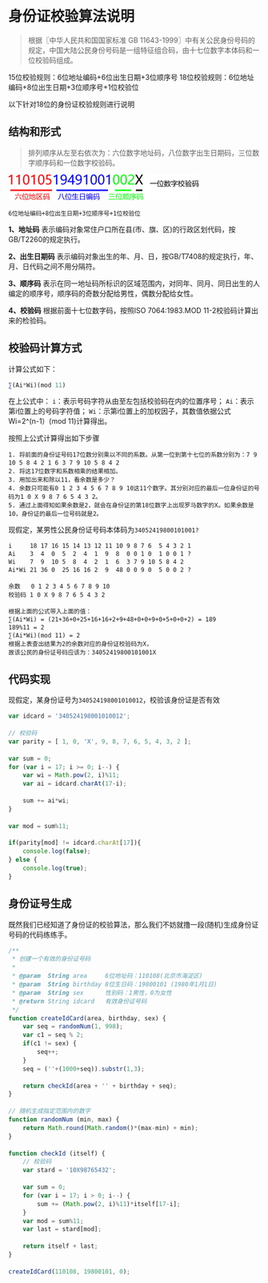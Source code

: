 # 身份证校验算法说明
>根据〖中华人民共和国国家标准 GB 11643-1999〗中有关公民身份号码的规定，中国大陆公民身份号码是一组特征组合码，由十七位数字本体码和一位校验码组成。

15位校验规则：6位地址编码+6位出生日期+3位顺序号
18位校验规则：6位地址编码+8位出生日期+3位顺序号+1位校验位

以下针对18位的身份证校验规则进行说明

## 结构和形式
> 排列顺序从左至右依次为：六位数字地址码，八位数字出生日期码，三位数字顺序码和一位数字校验码。

![idcard](./idcard.png)

`6位地址编码+8位出生日期+3位顺序号+1位校验位`

**1、地址码**
表示编码对象常住户口所在县(市、旗、区)的行政区划代码，按GB/T2260的规定执行。

**2、出生日期码**
表示编码对象出生的年、月、日，按GB/T7408的规定执行，年、月、日代码之间不用分隔符。 

**3、顺序码**
表示在同一地址码所标识的区域范围内，对同年、同月、同日出生的人编定的顺序号，顺序码的奇数分配给男性，偶数分配给女性。

**4、校验码**
根据前面十七位数字码，按照ISO 7064:1983.MOD 11-2校验码计算出来的检验码。

## 校验码计算方式
计算公式如下：
```javascript
∑(Ai*Wi)(mod 11)
```
在上公式中：
`i`：表示号码字符从由至左包括校验码在内的位置序号； 
`Ai`：表示第i位置上的号码字符值； 
`Wi`：示第i位置上的加权因子，其数值依据公式Wi=2^(n-1）(mod 11)计算得出。

按照上公式计算得出如下步骤

```
1. 将前面的身份证号码17位数分别乘以不同的系数。从第一位到第十七位的系数分别为：7 9 10 5 8 4 2 1 6 3 7 9 10 5 8 4 2
2. 将这17位数字和系数相乘的结果相加。
3. 用加出来和除以11，看余数是多少？
4. 余数只可能有0 1 2 3 4 5 6 7 8 9 10这11个数字。其分别对应的最后一位身份证的号码为1 0 X 9 8 7 6 5 4 3 2。
5. 通过上面得知如果余数是2，就会在身份证的第18位数字上出现罗马数字的Ⅹ。如果余数是10，身份证的最后一位号码就是2。
```

现假定，某男性公民身份证号码本体码为`34052419800101001?`
```
i     18 17 16 15 14 13 12 11 10 9 8 7 6  5 4 3 2 1
Ai    3  4  0  5  2  4  1  9  8  0 0 1 0  1 0 0 1 ?
Wi    7  9  10 5  8  4  2  1  6  3 7 9 10 5 8 4 2
Ai*Wi 21 36 0  25 16 16 2  9  48 0 0 9 0  5 0 0 2 ?

余数   0 1 2 3 4 5 6 7 8 9 10
校验码 1 0 X 9 8 7 6 5 4 3 2

根据上面的公式带入上面的值：
∑(Ai*Wi) = (21+36+0+25+16+16+2+9+48+0+0+9+0+5+0+0+2) = 189
189%11 = 2
∑(Ai*Wi)(mod 11) = 2
根据上表查出结果为2的余数对应的身份证校验码为X，
故该公民的身份证号码应该为：34052419800101001X
```

## 代码实现
现假定，某身份证号为`340524198001010012`，校验该身份证是否有效
```javascript
var idcard = '340524198001010012';

// 校验码
var parity = [ 1, 0, 'X', 9, 8, 7, 6, 5, 4, 3, 2 ];

var sum = 0;
for (var i = 17; i >= 0; i--) {
    var wi = Math.pow(2, i)%11;
    var ai = idcard.charAt(17-i);

    sum += ai*wi;
}

var mod = sum%11;

if(parity[mod] != idcard.charAt[17]){
    console.log(false);
} else {
    console.log(true);
}

```

## 身份证号生成
既然我们已经知道了身份证的校验算法，那么我们不妨就撸一段(随机)生成身份证号码的代码练练手。
```javascript
/**
 * 创建一个有效的身份证号码
 *
 * @param  String area     6位地址码：110108(北京市海淀区)
 * @param  String birthday 8位生日码：19800101 (1980年1月1日)
 * @param  String sex      性别码：1男性，0为女性
 * @return String idcard   有效身份证号码        
 */
function createIdCard(area, birthday, sex) {
	var seq = randomNum(1, 998);
	var c1 = seq % 2;
	if(c1 != sex) {
		seq++;
	}
	seq = (''+(1000+seq)).substr(1,3);

	return checkId(area + '' + birthday + seq);
}

// 随机生成指定范围内的数字
function randomNum (min, max) {
    return Math.round(Math.random()*(max-min) + min);
}

function checkId (itself) {
	// 校验码
	var stard = '10X98765432';

	var sum = 0;
	for (var i = 17; i > 0; i--) {
	    sum += (Math.pow(2, i)%11)*itself[17-i];
	}
	var mod = sum%11;
	var last = stard[mod];

	return itself + last;
}

createIdCard(110108, 19800101, 0);
```
